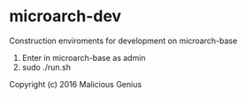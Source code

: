 # microarch-dev
Construction enviroments for development on microarch-base

1. Enter in microarch-base as admin
2. sudo ./run.sh


Copyright (c) 2016 Malicious Genius
